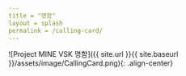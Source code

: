 ```yaml
---
title = "명함"
layout = splash
permalink = /calling-card/
---
```



![Project MINE VSK 명함]({{ site.url }}{{ site.baseurl }}/assets/image/CallingCard.png){: .align-center}
